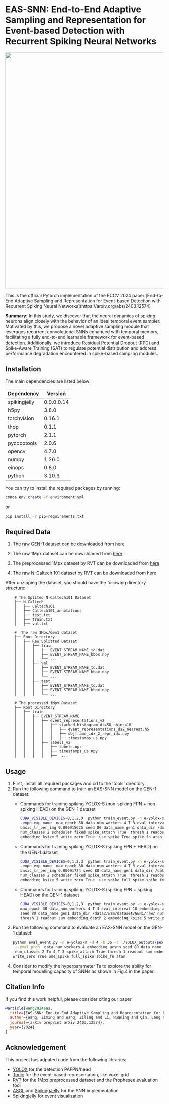 # EAS-SNN: End-to-End Adaptive Sampling and Representation for Event-based Detection with Recurrent Spiking Neural Networks
<p align="center">
  <img src="./docs/view.png" width="750">
</p>
This is the official Pytorch implementation of the ECCV 2024 paper [End-to-End Adaptive Sampling and Representation for Event-based Detection with Recurrent Spiking Neural Networks](https://arxiv.org/abs/2403.12574)

 **Summary:** In this study, we discover that the neural dynamics of spiking neurons align closely with the behavior of an ideal temporal event sampler. Motivated by this, we propose a novel adaptive sampling module that leverages recurrent convolutional SNNs enhanced with temporal memory, facilitating a fully end-to-end learnable framework for event-based detection. Additionally, we introduce Residual Potential Dropout (RPD) and Spike-Aware Training (SAT) to regulate potential distribution and address performance degradation encountered in spike-based sampling modules.  


## Installation
The main dependencies are listed below:

| Dependency     | Version |
|----------------|---------|
| spikingjelly   | 0.0.0.0.14 |
| h5py           | 3.8.0   |
| torchvision    | 0.16.1  |
| thop           | 0.1.1   |
| pytorch        | 2.1.1   |
| pycocotools    | 2.0.6   |
| opencv         | 4.7.0   |
| numpy          | 1.26.0  |
| einops         | 0.8.0   |
|python          |          3.10.9|
You can try to install the required packages by running:
```bash 
conda env create -f environment.yml
```
or
```bash
pip install -r pip-requirements.txt
```

## Required Data
1. The raw GEN-1 dataset can be downloaded from [here](https://www.prophesee.ai/2020/01/24/prophesee-gen1-automotive-detection-dataset/)

2. The raw 1Mpx dataset can be downloaded from [here](https://www.prophesee.ai/2020/11/24/automotive-megapixel-event-based-dataset/)

3. The preprocessed 1Mpx dataset by RVT can be downloaded from [here](https://download.ifi.uzh.ch/rpg/RVT/datasets/preprocessed/gen4.tar)

4. The raw N-Caltech 101 dataset by RVT can be downloaded from [here](https://www.garrickorchard.com/datasets/n-caltech101)

After unzipping the dataset, you should have the following directory structure:
```shell
    # The Splited N-Caltech101 Dataset
    ├── N-Caltech
    │   ├── Caltech101
    │   ├── Caltech101_annotations
    │   ├── test.txt
    │   ├── train.txt
    │   ├── val.txt
    
    #  The raw 1Mpx/Gen1 dataset
    ├── Root Directory
    │   ├── Raw Splitted Dataset
    │   │   ├── train
    │   │   │   ├── EVENT_STREAM_NAME_td.dat
    │   │   │   ├── EVENT_STREAM_NAME_bbox.npy
    │   │   │   └── ...
    │   │   ├── val
    │   │   │   ├── EVENT_STREAM_NAME_td.dat
    │   │   │   ├── EVENT_STREAM_NAME_bbox.npy
    │   │   │   └── ...
    │   │   ├── test
    │   │   │   ├── EVENT_STREAM_NAME_td.dat
    │   │   │   ├── EVENT_STREAM_NAME_bbox.npy
    │   │   │   └── ...
    
    # The processed 1Mpx Dataset
    ├── Root Directory
    │   ├── train
    │   │   ├── EVENT_STREAM_NAME
    │   │   │   ├── event_representations_v2
    │   │   │   │   ├── stacked_histogram_dt=50_nbins=10   
    │   │   │   │   │   ├── event_representations_ds2_nearest.h5  
    │   │   │   │   │   ├── objframe_idx_2_repr_idx.npy 
    │   │   │   │   │   ├── timestamps_us.npy 
    │   │   │   ├── labels_v2
    │   │   │   │   ├── labels.npz   
    │   │   │   │   ├── timestamps_us.npy 
    │   │   │   │   ├──  ...

 ```

## Usage
1. First, install all required packages and cd to the 'tools' directory.
2. Run the following command to train an EAS-SNN model on the GEN-1 dataset:
   * Commands for training spiking YOLOX-S (non-spiking FPN + non-spiking HEAD) on the GEN-1 dataset
       ```bash
       CUDA_VISIBLE_DEVICES=0,1,2,3  python train_event.py -n e-yolox-s -d 4 -b 64 \
       -expn exp_name  max_epoch 30 data_num_workers 4 T 3 eval_interval 10 embedding arsnn \ 
      basic_lr_per_img 0.000015625 seed 80 data_name gen1 data_dir /data2/wzm/dataset/GEN1/raw/ \
     num_classes 2 scheduler fixed spike_attach True  thresh 1 readout sum embedding_depth 2 \
      embedding_ksize 5 write_zero True  use_spike True spike_fn atan
       ```

   * Commands for training spiking YOLOX-S (spiking FPN + HEAD) on the GEN-1 dataset
       ```bash
       CUDA_VISIBLE_DEVICES=0,1,2,3  python train_event.py -n e-yolox-s -d 4 -b 58 \
      -expn exp_name  max_epoch 30 data_num_workers 4 T 3 eval_interval 10 embedding arsnn \
      basic_lr_per_img 0.00001724 seed 80 data_name gen1 data_dir /data2/wzm/dataset/GEN1/raw/ \
      num_classes 2 scheduler fixed spike_attach True  thresh 1 readout sum embedding_depth 2 \
      embedding_ksize 5 write_zero True  use_spike full_spike spike_fn atan
       ```

   * Commands for training spiking YOLOX-S (spiking FPN + spiking HEAD) on the GEN-1 dataset
       ```bash
       CUDA_VISIBLE_DEVICES=0,1,2,3  python train_event.py -n e-yolox-s -d 4 -b 54  -expn exp_name \
      max_epoch 30 data_num_workers 4 T 3 eval_interval 10 embedding arsnn basic_lr_per_img 0.00001851 \ 
     seed 80 data_name gen1 data_dir /data2/wzm/dataset/GEN1/raw/ num_classes 2 scheduler fixed spike_attach True \
      thresh 1 readout sum embedding_depth 2 embedding_ksize 5 write_zero True  use_spike full_spike_v2 spike_fn atan
       ```
3. Run the following command to evaluate an EAS-SNN model on the GEN-1 dataset:
    ```bash
    python eval_event.py -n e-yolox-m -d 4 -b 36 -c ./YOLOX_outputs/$exp_name/best_ckpt.pth --conf 0.001 \
     --eval_proh  data_num_workers 4 embedding arsnn seed 80 data_name gen1 data_dir /data2/wzm/dataset/GEN1/raw/ \
     num_classes 2 Tm 4 T 3 spike_attach True thresh 1 readout sum embedding_depth 2 embedding_ksize 5 \
    write_zero True use_spike full_spike spike_fn atan
     ```
4. Consider to modify the hyperparameter Ts to explore the ability for temporal modelling capacity of SNNs as shown in Fig.4 in the paper.


## Citation Info
If you find this work helpful, please consider citing our paper:
```bibtex
@article{wang2024eas,
  title={EAS-SNN: End-to-End Adaptive Sampling and Representation for Event-based Detection with Recurrent Spiking Neural Networks},
  author={Wang, Ziming and Wang, Ziling and Li, Huaning and Qin, Lang and Jiang, Runhao and Ma, De and Tang, Huajin},
  journal={arXiv preprint arXiv:2403.12574},
  year={2024}
}
```

## Acknowledgement
This project has adpated code from the following libraries:
* [YOLOX](https://github.com/Megvii-BaseDetection/YOLOX) for the detection PAFPN/head
* [Tonic](https://github.com/neuromorphs/tonic) for the event-based representation, like voxel grid
* [RVT](https://github.com/uzh-rpg/RVT/tree/master) for the 1Mpx preprocessed dataset and the Prophesee evaluation tool
* [ASGL](https://github.com/Windere/ASGL-SNN) and [SpikingJelly](https://github.com/fangwei123456/spikingjelly) for the SNN implementation
* [Spikingjelly](https://github.com/fangwei123456/spikingjelly) for event visualization


